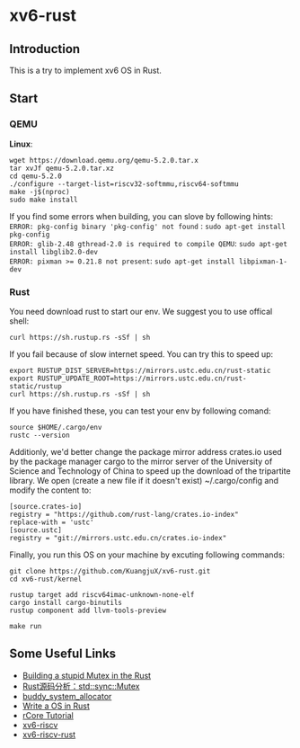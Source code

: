 # xv6-rust
## Introduction
This is a try to implement xv6 OS in Rust.

## Start  
### QEMU
**Linux**:  
```
wget https://download.qemu.org/qemu-5.2.0.tar.x  
tar xvJf qemu-5.2.0.tar.xz  
cd qemu-5.2.0  
./configure --target-list=riscv32-softmmu,riscv64-softmmu   
make -j$(nproc)  
sudo make install  
```
If you find some errors when building, you can slove by following hints:  
`ERROR: pkg-config binary 'pkg-config' not found` : `sudo apt-get install pkg-config`  
`ERROR: glib-2.48 gthread-2.0 is required to compile QEMU`: `sudo apt-get install libglib2.0-dev`  
`ERROR: pixman >= 0.21.8 not present`: `sudo apt-get install libpixman-1-dev` 

### Rust
You need download rust to start our env. We suggest you to use offical shell:  
```
curl https://sh.rustup.rs -sSf | sh
```
If you fail because of slow internet speed. You can try this to speed up:   
```
export RUSTUP_DIST_SERVER=https://mirrors.ustc.edu.cn/rust-static
export RUSTUP_UPDATE_ROOT=https://mirrors.ustc.edu.cn/rust-static/rustup
curl https://sh.rustup.rs -sSf | sh
```

If you have finished these, you can test your env by following comand:  
```
source $HOME/.cargo/env  
rustc --version

```
Additionly, we'd better change the package mirror address crates.io used by the package manager cargo to the mirror server of the University of Science and Technology of China to speed up the download of the tripartite library. We open (create a new file if it doesn't exist) ~/.cargo/config and modify the content to:  
```
[source.crates-io]
registry = "https://github.com/rust-lang/crates.io-index"
replace-with = 'ustc'
[source.ustc]
registry = "git://mirrors.ustc.edu.cn/crates.io-index"
```
Finally, you run this OS on your machine by excuting following commands:  
```
git clone https://github.com/KuangjuX/xv6-rust.git
cd xv6-rust/kernel

rustup target add riscv64imac-unknown-none-elf
cargo install cargo-binutils
rustup component add llvm-tools-preview

make run
```

## Some Useful Links
- [Building a stupid Mutex in the Rust](https://medium.com/@Mnwa/building-a-stupid-mutex-in-the-rust-d55886538889)  
- [Rust源码分析：std::sync::Mutex](https://zhuanlan.zhihu.com/p/50006335)   
- [buddy_system_allocator](https://github.com/rcore-os/buddy_system_allocator)  
- [Write a OS in Rust](https://os.phil-opp.com)  
- [rCore Tutorial](https://rcore-os.github.io/rCore-Tutorial-deploy/)  
- [xv6-riscv](https://github.com/mit-pdos/xv6-riscv)
- [xv6-riscv-rust](https://github.com/Jaic1/xv6-riscv-rust)